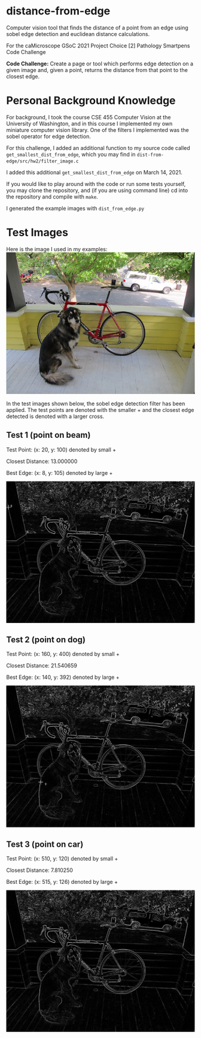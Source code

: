 # distance-from-edge
Computer vision tool that finds the distance of a point from an edge using sobel edge detection and euclidean distance calculations.

For the caMicroscope GSoC 2021 Project Choice [2] Pathology Smartpens Code Challenge

**Code Challenge:** Create a page or tool which performs edge detection on a given image and, given a point, 
returns the distance from that point to the closest edge.

# Personal Background Knowledge
For background, I took the course CSE 455 Computer Vision at the University of Washington, 
and in this course I implemented my own miniature computer vision library. One of the
filters I implemented was the sobel operator for edge detection.

For this challenge, I added an additional function to my source code called `get_smallest_dist_from_edge`,
which you may find in `dist-from-edge/src/hw2/filter_image.c`

I added this additional `get_smallest_dist_from_edge` on March 14, 2021.

If you would like to play around with the code or run some tests yourself, you may clone the
repository, and (if you are using command line) cd into the repository and compile with `make`.

I generated the example images with `dist_from_edge.py`

# Test Images
Here is the image I used in my examples:
![](dist-from-edge/data/dog.jpg)

In the test images shown below, the sobel edge detection filter has been applied. The test points are denoted
with the smaller + and the closest edge detected is denoted with a larger cross.

## Test 1 (point on beam)

Test Point: (x: 20, y: 100) denoted by small +

Closest Distance: 13.000000

Best Edge: (x: 8, y: 105) denoted by large +

![](dist-from-edge/dist-from-edge-1.jpg)

## Test 2 (point on dog)

Test Point: (x: 160, y: 400) denoted by small +

Closest Distance: 21.540659

Best Edge: (x: 140, y: 392) denoted by large +

![](dist-from-edge/dist-from-edge-2.jpg)

## Test 3 (point on car)

Test Point: (x: 510, y: 120) denoted by small +

Closest Distance: 7.810250

Best Edge: (x: 515, y: 126) denoted by large +

![](dist-from-edge/dist-from-edge-3.jpg)
